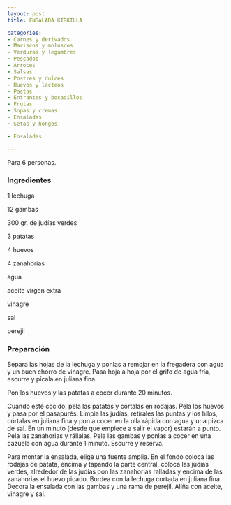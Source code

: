 ```yaml
---
layout: post
title: ENSALADA KIRKILLA

categories:
- Carnes y derivados
- Mariscos y moluscos
- Verduras y legumbres
- Pescados
- Arroces
- Salsas
- Postres y dulces
- Huevos y lacteos
- Pastas
- Entrantes y bocadillos
- Frutas
- Sopas y cremas
- Ensaladas
- Setas y hongos

- Ensaladas

---
```


Para 6 personas.

<h3>Ingredientes</h3>

1 lechuga

12 gambas

300 gr. de judías verdes

3 patatas

4 huevos

4 zanahorias

agua

aceite virgen extra

vinagre

sal

perejil

<h3>Preparación</h3>

Separa las hojas de la lechuga y ponlas a remojar en la fregadera con agua y un buen chorro de vinagre. Pasa hoja a hoja por el grifo de agua fría, escurre y pícala en juliana fina.

Pon los huevos y las patatas a cocer durante 20 minutos.

Cuando esté cocido, pela las patatas y córtalas en rodajas. Pela los huevos y pasa por el pasapurés. Limpia las judías, retírales las puntas y los hilos, córtalas en juliana fina y pon a cocer en la olla rápida con agua y una pizca de sal. En un minuto (desde que empiece a salir el vapor) estarán a punto. Pela las zanahorias y rállalas. Pela las gambas y ponlas a cocer en una cazuela con agua durante 1 minuto. Escurre y reserva.

Para montar la ensalada, elige una fuente amplia. En el fondo coloca las rodajas de patata, encima y tapando la parte central, coloca las judías verdes, alrededor de las judías pon las zanahorias ralladas y encima de las zanahorias el huevo picado. Bordea con la lechuga cortada en juliana fina. Decora la ensalada con las gambas y una rama de perejil. Aliña con aceite, vinagre y sal.

